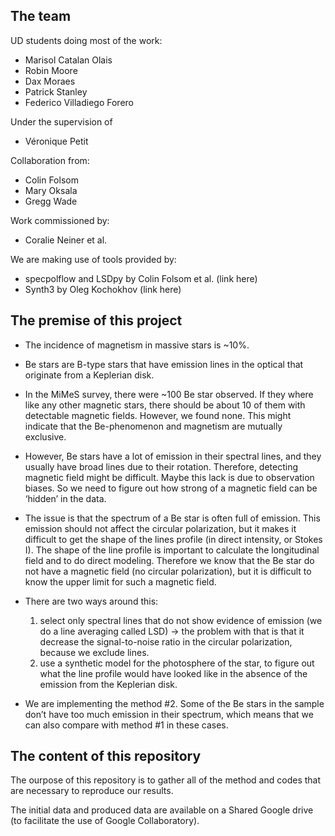 ## The team

UD students doing most of the work:

* Marisol Catalan Olais
* Robin Moore
* Dax Moraes
* Patrick Stanley
* Federico Villadiego Forero

Under the supervision of

* Véronique Petit

Collaboration from:

* Colin Folsom
* Mary Oksala
* Gregg Wade

Work commissioned by:

* Coralie Neiner et al. 

We are making use of tools provided by:

* specpolflow and LSDpy by Colin Folsom et al. (link here)
* Synth3 by Oleg Kochokhov (link here)

## The premise of this project

- The incidence of magnetism in massive stars is ~10%.
- Be stars are B-type stars that have emission lines in the optical that originate from a Keplerian disk. 

- In the MiMeS survey, there were ~100 Be star observed. If they where like any other magnetic stars, there should be about 10 of them with detectable magnetic fields. However, we found none. This might indicate that the Be-phenomenon and magnetism are mutually exclusive.

- However, Be stars have a lot of emission in their spectral lines, and they usually have broad lines due to their rotation. Therefore, detecting magnetic field might be difficult. Maybe this lack is due to observation biases. So we need to figure out how strong of a magnetic field can be ‘hidden’ in the data.

- The issue is that the spectrum of a Be star is often full of emission. This emission should not affect the circular polarization, but it makes it difficult to get the shape of the lines profile (in direct intensity, or Stokes I). The shape of the line profile is important to calculate the longitudinal field and to do direct modeling. Therefore we know that the Be star do not have a magnetic field (no circular polarization), but it is difficult to know the upper limit for such a magnetic field.

- There are two ways around this:

    1. select only spectral lines that do not show evidence of emission (we do a line averaging called LSD) → the problem with that is that it decrease the signal-to-noise ratio in the circular polarization, because we exclude lines. 
    2. use a synthetic model for the photosphere of the star, to figure out what the line profile would have looked like in the absence of the emission from the Keplerian disk. 

- We are implementing the method #2. Some of the Be stars in the sample don’t have too much emission in their spectrum, which means that we can also compare with method #1 in these cases.

## The content of this repository

The ourpose of this repository is to gather all of the method and codes that are necessary to reproduce our results. 

The initial data and produced data are available on a Shared Google drive (to facilitate the use of Google Collaboratory). 
